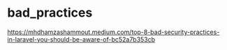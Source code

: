 # bad_practices

<!-- Contenuto migrato da _docs/bad_practices.txt -->

https://mhdhamzashammout.medium.com/top-8-bad-security-practices-in-laravel-you-should-be-aware-of-bc52a7b353cb
